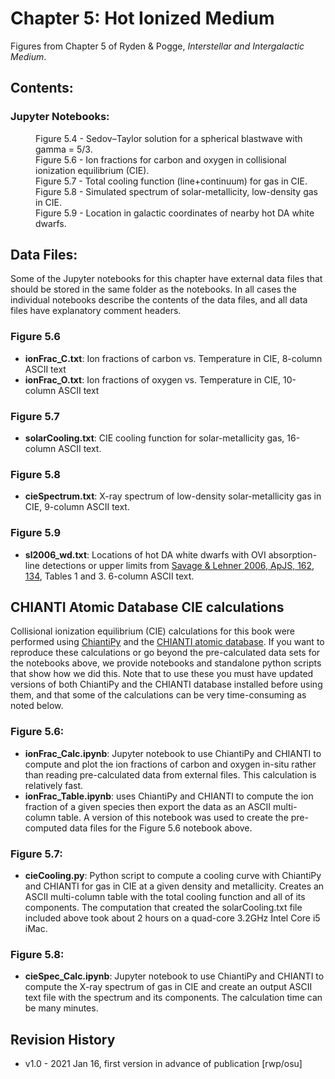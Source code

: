 # Chapter 5: Hot Ionized Medium

Figures from Chapter 5 of Ryden & Pogge, *Interstellar and Intergalactic Medium*.

## Contents:

### Jupyter Notebooks:
<dl>
<dd>Figure 5.4 - Sedov–Taylor solution for a spherical blastwave with gamma = 5/3.
<dd>Figure 5.6 - Ion fractions for carbon and oxygen in collisional ionization equilibrium (CIE).
<dd>Figure 5.7 - Total cooling function (line+continuum) for gas in CIE.
<dd>Figure 5.8 - Simulated spectrum of solar-metallicity, low-density gas in CIE.
<dd>Figure 5.9 - Location in galactic coordinates of nearby hot DA white dwarfs.
</dl>

## Data Files:

Some of the Jupyter notebooks for this chapter have external data files that should be stored in the same
folder as the notebooks.  In all cases the individual notebooks describe the contents of the data files, 
and all data files have explanatory comment headers.

### Figure 5.6
* **ionFrac_C.txt**: Ion fractions of carbon vs. Temperature in CIE, 8-column ASCII text
* **ionFrac_O.txt**: Ion fractions of oxygen vs. Temperature in CIE, 10-column ASCII text

### Figure 5.7
* **solarCooling.txt**: CIE cooling function for solar-metallicity gas, 16-column ASCII text.

### Figure 5.8
* **cieSpectrum.txt**: X-ray spectrum of low-density solar-metallicity gas in CIE, 9-column ASCII text.

### Figure 5.9
* **sl2006_wd.txt**: Locations of hot DA white dwarfs with OVI absorption-line detections or upper limits from [Savage & Lehner 2006, ApJS, 162, 134](https://ui.adsabs.harvard.edu/abs/2006ApJS..162..134S), Tables 1 and 3.  6-column ASCII text.

## CHIANTI Atomic Database CIE calculations

Collisional ionization equilibrium (CIE) calculations for this book were performed using 
[ChiantiPy](https://github.com/chianti-atomic/ChiantiPy/) and the [CHIANTI atomic database](https://www.chiantidatabase.org/). If you want to reproduce these
calculations or go beyond the pre-calculated data sets for the notebooks above, we provide notebooks and standalone python scripts that show how we did this.
Note that to use these you must have updated versions of both ChiantiPy and the CHIANTI database installed before using them, and that some of the calculations
can be very time-consuming as noted below.

### Figure 5.6:
 * **ionFrac_Calc.ipynb**: Jupyter notebook to use ChiantiPy and CHIANTI to compute and plot the ion fractions of carbon and oxygen in-situ rather than reading pre-calculated 
 data from external files.  This calculation is relatively fast.
 * **ionFrac_Table.ipynb**: uses ChiantiPy and CHIANTI to compute the ion fraction of a given species then export the data as an ASCII multi-column table. 
 A version of this notebook was used to create the pre-computed data files for the Figure 5.6 notebook above.

### Figure 5.7:
* **cieCooling.py**: Python script to compute a cooling curve with ChiantiPy and CHIANTI for gas in CIE at a given density and metallicity.  Creates an ASCII multi-column
table with the total cooling function and all of its components. The computation that created the solarCooling.txt file included above took about 2 hours on a quad-core 3.2GHz
Intel Core i5 iMac.

### Figure 5.8:
* **cieSpec_Calc.ipynb**: Jupyter notebook to use ChiantiPy and CHIANTI to compute the X-ray spectrum of gas in CIE and 
create an output ASCII text file with the spectrum and its components. The calculation time can be many minutes.


## Revision History

* v1.0 - 2021 Jan 16, first version in advance of publication [rwp/osu]
